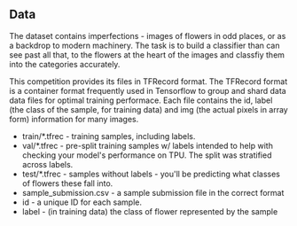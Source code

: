 ## Data
The dataset contains imperfections - images of flowers in odd places, or as a backdrop to modern machinery.
The task is to build a classifier than can see past all that, to the flowers at the heart of the images and classfiy them into the categories accurately.


This competition provides its files in TFRecord format. The TFRecord format is a container format frequently used in Tensorflow to group and shard data data files for optimal training performace. Each file contains the id, label (the class of the sample, for training data) and img (the actual pixels in array form) information for many images.

* train/*.tfrec - training samples, including labels.
* val/*.tfrec - pre-split training samples w/ labels intended to help with checking your model's performance on TPU. The split was stratified across labels.
* test/*.tfrec - samples without labels - you'll be predicting what classes of flowers these fall into.
* sample_submission.csv - a sample submission file in the correct format
* id - a unique ID for each sample.
* label - (in training data) the class of flower represented by the sample
